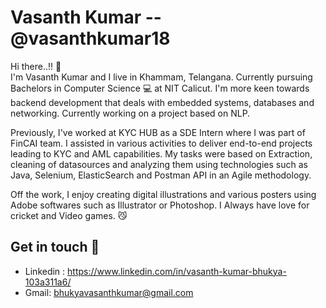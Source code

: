 # Vasanth Kumar -- @vasanthkumar18

Hi there..!! 👋 </br>
I'm Vasanth Kumar and I live in Khammam, Telangana. Currently pursuing Bachelors in Computer Science 💻 at NIT Calicut. I'm more keen towards backend development that deals with embedded systems, databases and networking. Currently working on a project based on NLP. 

Previously, I've worked at KYC HUB as a SDE Intern where I was part of FinCAI team. I assisted in various activities to deliver end-to-end projects leading to KYC and AML capabilities. My tasks were based on Extraction, cleaning of datasources and analyzing them using technologies such as Java, Selenium, ElasticSearch and Postman API in an Agile methodology. 

Off the work, I enjoy creating digital illustrations and various posters using Adobe softwares such as Illustrator or Photoshop. 
I Always have love for cricket and Video games. 😼


## Get in touch 🙌
* Linkedin : https://www.linkedin.com/in/vasanth-kumar-bhukya-103a311a6/
* Gmail: bhukyavasanthkumar@gmail.com

